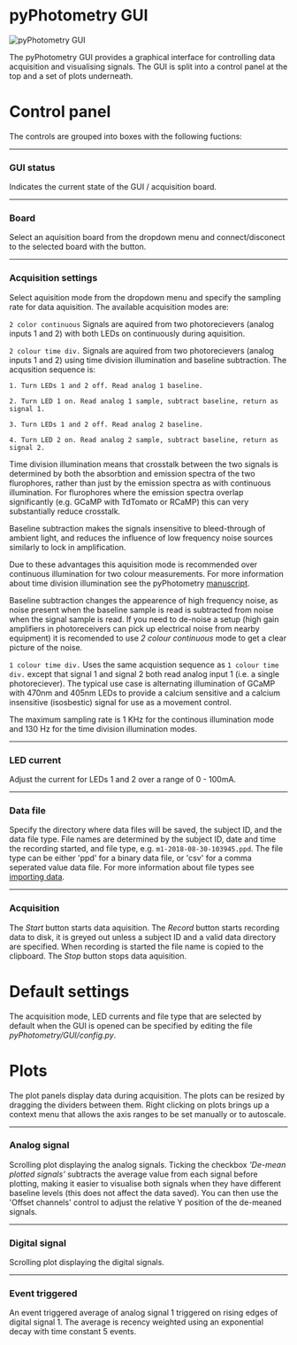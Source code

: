 # pyPhotometry GUI

![pyPhotometry GUI](../media/pyPhotometry_GUI.jpg)

The pyPhotometry GUI provides a graphical interface for controlling data acquisition and visualising signals.  The GUI is split into a control panel at the top and a set of plots underneath.

# Control panel

The controls are grouped into boxes with the following fuctions:

---

### GUI status

Indicates the current state of the GUI / acquisition board.

---

### Board

Select an aquisition board from the dropdown menu and connect/disconect to the selected board with the button.

---

### Acquisition settings

Select aquisition mode from the dropdown menu and specify the sampling rate for data aquisition.  The available acquisition modes are:

`2 color continuous` Signals are aquired from two photorecievers (analog inputs 1 and 2) with both LEDs on continuously during aquisition.

`2 colour time div.` Signals are aquired from two photorecievers (analog inputs 1 and 2) using time division illumination and baseline subtraction. The acqusition sequence is:

```
1. Turn LEDs 1 and 2 off. Read analog 1 baseline.

2. Turn LED 1 on. Read analog 1 sample, subtract baseline, return as signal 1.

3. Turn LEDs 1 and 2 off. Read analog 2 baseline.
  
4. Turn LED 2 on. Read analog 2 sample, subtract baseline, return as signal 2.
```

Time division illumination means that crosstalk between the two signals is determined by both the absorbtion and emission spectra of the two flurophores, rather than just by the emission spectra as with continuous illumination.  For flurophores where the emission spectra overlap significantly (e.g. GCaMP with TdTomato or RCaMP) this can very substantially reduce crosstalk. 

Baseline subtraction makes the signals insensitive to bleed-through of ambient light, and reduces the influence of low frequency noise sources similarly to lock in amplification.  

Due to these advantages this aquisition mode is recommended over continuous illumination for two colour measurements.  For more information about time division illumination see the pyPhotometry [manuscript](https://rdcu.be/bpvvJ).

Baseline subtraction changes the appearence of high frequency noise, as noise present when the baseline sample is read is subtracted from noise when the signal sample is read.  If you need to de-noise a setup (high gain amplifiers in photoreceivers can pick up electrical noise from nearby equipment) it is  recomended to use *2 colour continuous* mode to get a clear picture of the noise.

`1 colour time div.` Uses the same acquistion sequence as `1 colour time div.` except that signal 1 and signal 2 both read analog input 1 (i.e. a single photoreciever).  The typical use case is alternating illumination of GCaMP with 470nm and 405nm LEDs to provide a calcium sensitive and a calcium insensitive (isosbestic) signal for use as a movement control. 

The maximum sampling rate is 1 KHz for the continous illumination mode and 130 Hz for the time division illumination modes.

---

### LED current

Adjust the current for LEDs 1 and 2 over a range of 0 - 100mA.

---

### Data file

Specify the directory where data files will be saved, the subject ID, and the data file type.  File names are determined by the subject ID, date and time the recording started, and file type, e.g. `m1-2018-08-30-103945.ppd`.  The file type can be either 'ppd' for a binary data file, or 'csv' for a comma seperated value data file. For more information about file types see [importing data](../user-guide/importing-data.md).
 
---

### Acquisition

The *Start* button starts data aquisition.  The *Record* button starts recording data to disk, it is greyed out unless a subject ID and a valid data directory are specified.  When recording is started the file name is copied to the clipboard. The *Stop* button stops data aquisition. 

# Default settings

The acquisition mode, LED currents and file type that are selected by default when the GUI is opened can be specified by editing the file *pyPhotometry/GUI/config.py*. 

# Plots

The plot panels display data during acquisition.  The plots can be resized by dragging the dividers between them.  Right clicking on plots brings up a context menu that allows the axis ranges to be set manually or to autoscale.

---

### Analog signal

Scrolling plot displaying the analog signals.  Ticking the checkbox *'De-mean plotted signals'* subtracts the average value from each signal before plotting, making it easier to visualise both signals when they have different baseline levels (this does not affect the data saved).  You can then use the 'Offset channels' control to adjust the relative Y position of the de-meaned signals.

---

### Digital signal

Scrolling plot displaying the digital signals.

---

### Event triggered

An event triggered average of analog signal 1 triggered on rising edges of digital signal 1. The average is recency weighted using an exponential decay with time constant 5 events.